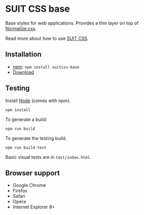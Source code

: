 # SUIT CSS base

Base styles for web applications. Provides a thin layer on top of
[Normalize.css](https://github.com/necolas/normalize.css).

Read more about how to use [SUIT CSS](https://github.com/suitcss/suit/).

## Installation

* [npm](http://npmjs.org/): `npm install suitcss-base`
* [Download](https://github.com/suitcss/base/releases)

## Testing

Install [Node](http://nodejs.org) (comes with npm).

```
npm install
```

To generate a build:

```
npm run build
```

To generate the testing build.

```
npm run build-test
```

Basic visual tests are in `test/index.html`.

## Browser support

* Google Chrome
* Firefox
* Safari
* Opera
* Internet Explorer 8+
